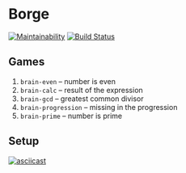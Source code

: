 # Borge

[![Maintainability](https://api.codeclimate.com/v1/badges/a99a88d28ad37a79dbf6/maintainability)](https://codeclimate.com/github/codeclimate/codeclimate/maintainability)
[![Build Status](https://travis-ci.org/rustamyusupov/project-lvl1-s486.svg?branch=master)](https://travis-ci.org/rustamyusupov/project-lvl1-s486)

## Games
1. `brain-even` – number is even
2. `brain-calc` – result of the expression
3. `brain-gcd` – greatest common divisor
4. `brain-progression` – missing in the progression
5. `brain-prime` – number is prime

## Setup
[![asciicast](https://asciinema.org/a/xCJjAe8lXeEBTOcWXKLF6W7Jk.svg)](https://asciinema.org/a/xCJjAe8lXeEBTOcWXKLF6W7Jk)
